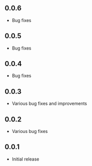 ## 0.0.6

* Bug fixes

## 0.0.5

* Bug fixes

## 0.0.4

* Bug fixes

## 0.0.3

* Various bug fixes and improvements

## 0.0.2

* Various bug fixes

## 0.0.1

* Initial release


